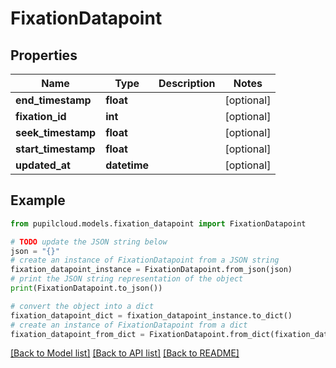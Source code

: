 # FixationDatapoint


## Properties

Name | Type | Description | Notes
------------ | ------------- | ------------- | -------------
**end_timestamp** | **float** |  | [optional] 
**fixation_id** | **int** |  | [optional] 
**seek_timestamp** | **float** |  | [optional] 
**start_timestamp** | **float** |  | [optional] 
**updated_at** | **datetime** |  | [optional] 

## Example

```python
from pupilcloud.models.fixation_datapoint import FixationDatapoint

# TODO update the JSON string below
json = "{}"
# create an instance of FixationDatapoint from a JSON string
fixation_datapoint_instance = FixationDatapoint.from_json(json)
# print the JSON string representation of the object
print(FixationDatapoint.to_json())

# convert the object into a dict
fixation_datapoint_dict = fixation_datapoint_instance.to_dict()
# create an instance of FixationDatapoint from a dict
fixation_datapoint_from_dict = FixationDatapoint.from_dict(fixation_datapoint_dict)
```
[[Back to Model list]](../README.md#documentation-for-models) [[Back to API list]](../README.md#documentation-for-api-endpoints) [[Back to README]](../README.md)


